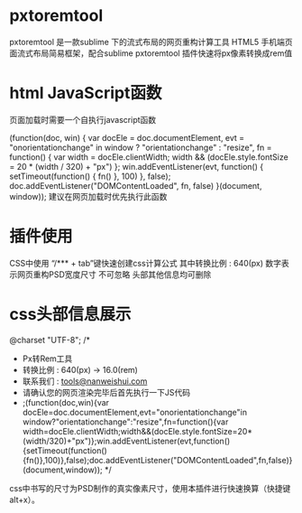 # pxtoremtool
pxtoremtool 是一款sublime 下的流式布局的网页重构计算工具
HTML5 手机端页面流式布局简易框架，配合sublime pxtoremtool 插件快速将px像素转换成rem值
# html JavaScript函数
页面加载时需要一个自执行javascript函数

  (function(doc, win) {
      var docEle = doc.documentElement,
          evt = "onorientationchange" in window ? "orientationchange" : "resize",
          fn = function() {
              var width = docEle.clientWidth;
              width && (docEle.style.fontSize = 20 * (width / 320) + "px")
          };
      win.addEventListener(evt, function() {
          setTimeout(function() {
              fn()
          }, 100)
      }, false);
      doc.addEventListener("DOMContentLoaded", fn, false)
    }(document, window));
建议在网页加载时优先执行此函数

# 插件使用

CSS中使用 “/*** + tab”键快速创建css计算公式
其中转换比例 : 640(px) 数字表示网页重构PSD宽度尺寸 不可忽略
头部其他信息均可删除

# css头部信息展示

  @charset "UTF-8";
  /*
  * Px转Rem工具
  * 转换比例 : 640(px) -> 16.0(rem)
  * 联系我们 : tools@nanweishui.com
  * 请确认您的网页渲染完毕后首先执行一下JS代码  
  * ;(function(doc,win){var docEle=doc.documentElement,evt="onorientationchange"in window?"orientationchange":"resize",fn=function(){var width=docEle.clientWidth;width&&(docEle.style.fontSize=20*(width/320)+"px")};win.addEventListener(evt,function(){setTimeout(function(){fn()},100)},false);doc.addEventListener("DOMContentLoaded",fn,false)}(document,window));
  */


css中书写的尺寸为PSD制作的真实像素尺寸，使用本插件进行快速换算（快捷键alt+x）。
